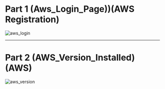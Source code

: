 # Part 1 (Aws_Login_Page))(AWS Registration)

![aws_login](https://github.com/illinoistech-itm/pjain24/blob/master/Cloud%20Computing/Assignment%203/aws_login.JPG "aws_login")


***
# Part 2 (AWS_Version_Installed)(AWS)

![aws_version](https://github.com/illinoistech-itm/pjain24/blob/master/Cloud%20Computing/Assignment%203/aws_version.JPG "aws_version")


